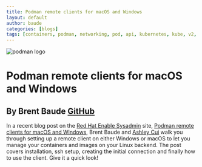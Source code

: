 ```yaml
---
title: Podman remote clients for macOS and Windows
layout: default
author: baude
categories: [blogs]
tags: [containers, podman, networking, pod, api, kubernetes, kube, v2, hpc, windows, mac]
---
```


![podman logo](../static/vectors/raw/podman.svg)

# Podman remote clients for macOS and Windows

## By Brent Baude [GitHub](https://github.com/baude)

In a recent blog post on the [Red Hat Enable Sysadmin](https://www.redhat.com/sysadmin/) site, [Podman remote clients for macOS and Windows](https://www.redhat.com/sysadmin/podman-clients-macos-windows), Brent Baude and [Ashley Cui](https://twitter.com/cuicodes) walk you through setting up a remote client on either Windows or macOS to let you manage your containers and images on your Linux backend. The post covers installation, ssh setup, creating the initial connection and finally how to use the client. Give it a quick look!
